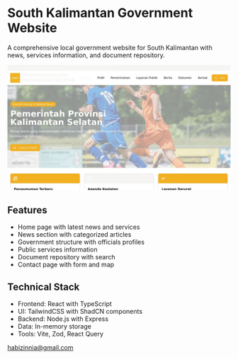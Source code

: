 # South Kalimantan Government Website

A comprehensive local government website for South Kalimantan with news, services information, and document repository.

![Alt text for the image](1.png "Optional title for the image")

## Features

- Home page with latest news and services
- News section with categorized articles
- Government structure with officials profiles
- Public services information
- Document repository with search
- Contact page with form and map

## Technical Stack

- Frontend: React with TypeScript
- UI: TailwindCSS with ShadCN components
- Backend: Node.js with Express
- Data: In-memory storage
- Tools: Vite, Zod, React Query

habizinnia@gmail.com
